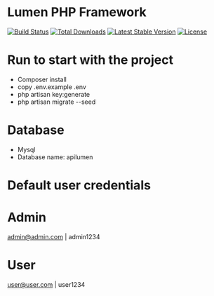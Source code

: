 # Lumen PHP Framework

[![Build Status](https://travis-ci.org/laravel/lumen-framework.svg)](https://travis-ci.org/laravel/lumen-framework)
[![Total Downloads](https://img.shields.io/packagist/dt/laravel/framework)](https://packagist.org/packages/laravel/lumen-framework)
[![Latest Stable Version](https://img.shields.io/packagist/v/laravel/framework)](https://packagist.org/packages/laravel/lumen-framework)
[![License](https://img.shields.io/packagist/l/laravel/framework)](https://packagist.org/packages/laravel/lumen-framework)


# Run to start with the project

- Composer install
- copy .env.example .env
- php artisan key:generate
- php artisan migrate --seed

# Database
- Mysql
- Database name: apilumen

# Default user credentials

# Admin
admin@admin.com | admin1234

# User
user@user.com | user1234